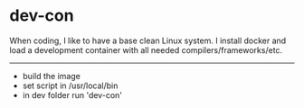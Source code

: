 # dev-con
When coding, I like to have a base clean Linux system. I install docker and load a development container with all needed compilers/frameworks/etc. 

---
- build the image
- set script in /usr/local/bin
- in dev folder run 'dev-con'
